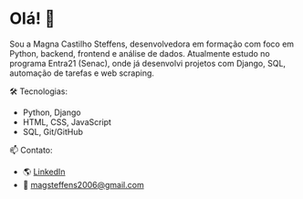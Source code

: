 # Olá! 👋

Sou a Magna Castilho Steffens, desenvolvedora em formação com foco em Python, backend, frontend e análise de dados. Atualmente estudo no programa Entra21 (Senac), onde já desenvolvi projetos com Django, SQL, automação de tarefas e web scraping.

🛠️ Tecnologias:
- Python, Django
- HTML, CSS, JavaScript
- SQL, Git/GitHub

📫 Contato:
- 🌎 [LinkedIn](https://www.linkedin.com/in/magna-castilho-steffens-7974b3323)
- 📧 magsteffens2006@gmail.com
